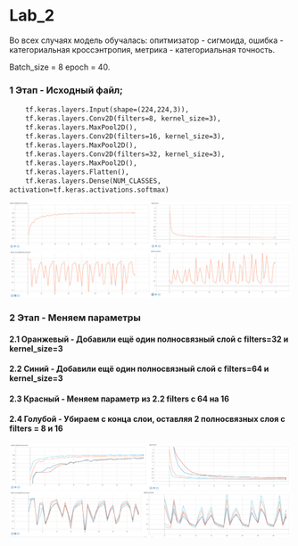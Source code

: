 # Lab_2

Во всех случаях модель обучалась: опитмизатор - сигмоида, ошибка - категориальная кроссэнтропия, метрика - категориальная точность.

Batch_size = 8
epoch = 40.

### 1 Этап - Исходный файл; 

        tf.keras.layers.Input(shape=(224,224,3)),
        tf.keras.layers.Conv2D(filters=8, kernel_size=3),
        tf.keras.layers.MaxPool2D(),
        tf.keras.layers.Conv2D(filters=16, kernel_size=3),
        tf.keras.layers.MaxPool2D(),
        tf.keras.layers.Conv2D(filters=32, kernel_size=3),
        tf.keras.layers.MaxPool2D(),
        tf.keras.layers.Flatten(),
        tf.keras.layers.Dense(NUM_CLASSES, activation=tf.keras.activations.softmax)
        
![Image alt](https://github.com/phoenix3x3/Neural-networks-lab-/raw/lab2/images/0.1.jpg)
![Image alt](https://github.com/phoenix3x3/Neural-networks-lab-/raw/lab2/images/0.2.jpg)

 ### 2 Этап - Меняем параметры
  #### 2.1 Оранжевый - Добавили ещё один полносвязный слой с filters=32  и kernel_size=3
  #### 2.2 Синий - Добавили ещё один полносвязный слой с filters=64  и kernel_size=3
  #### 2.3 Красный - Меняем параметр из 2.2 filters с 64 на 16
  #### 2.4 Голубой - Убираем с конца слои, оставляя 2 полносвязных слоя с filters = 8 и 16

![Image alt](https://github.com/phoenix3x3/Neural-networks-lab-/raw/lab2/images/1.1.jpg)
![Image alt](https://github.com/phoenix3x3/Neural-networks-lab-/raw/lab2/images/1.2.jpg)
